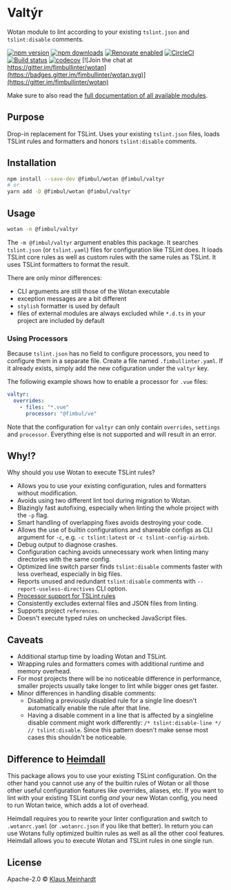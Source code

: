 # Valtýr

Wotan module to lint according to your existing `tslint.json` and `tslint:disable` comments.

[![npm version](https://img.shields.io/npm/v/@fimbul/valtyr.svg)](https://www.npmjs.com/package/@fimbul/valtyr)
[![npm downloads](https://img.shields.io/npm/dm/@fimbul/valtyr.svg)](https://www.npmjs.com/package/@fimbul/valtyr)
[![Renovate enabled](https://img.shields.io/badge/renovate-enabled-brightgreen.svg)](https://renovateapp.com/)
[![CircleCI](https://circleci.com/gh/fimbullinter/wotan/tree/master.svg?style=shield)](https://circleci.com/gh/fimbullinter/wotan/tree/master)
[![Build status](https://ci.appveyor.com/api/projects/status/a28dpupxvjljibq3/branch/master?svg=true)](https://ci.appveyor.com/project/ajafff/wotan/branch/master)
[![codecov](https://codecov.io/gh/fimbullinter/wotan/branch/master/graph/badge.svg)](https://codecov.io/gh/fimbullinter/wotan)
[![Join the chat at https://gitter.im/fimbullinter/wotan](https://badges.gitter.im/fimbullinter/wotan.svg)](https://gitter.im/fimbullinter/wotan)

Make sure to also read the [full documentation of all available modules](https://github.com/fimbullinter/wotan#readme).

## Purpose

Drop-in replacement for TSLint. Uses your existing `tslint.json` files, loads TSLint rules and formatters and honors `tslint:disable` comments.

## Installation

```sh
npm install --save-dev @fimbul/wotan @fimbul/valtyr
# or
yarn add -D @fimbul/wotan @fimbul/valtyr
```

## Usage

```sh
wotan -m @fimbul/valtyr
```

The `-m @fimbul/valtyr` argument enables this package. It searches `tslint.json` (or `tslint.yaml`) files for configuration like TSLint does. It loads TSLint core rules as well as custom rules with the same rules as TSLint. It uses TSLint formatters to format the result.

There are only minor differences:

* CLI arguments are still those of the Wotan executable
* exception messages are a bit different
* `stylish` formatter is used by default
* files of external modules are always excluded while `*.d.ts` in your project are included by default

### Using Processors

Because `tslint.json` has no field to configure processors, you need to configure them in a separate file.
Create a file named `.fimbullinter.yaml`. If it already exists, simply add the new cofiguration under the `valtyr` key.

The following example shows how to enable a processor for `.vue` files:

```yaml
valtyr:
  overrides:
    - files: "*.vue"
      processor: "@fimbul/ve"
```

Note that the configuration for `valtyr` can only contain `overrides`, `settings` and `processor`. Everything else is not supported and will result in an error.

## Why!?

Why should you use Wotan to execute TSLint rules?

* Allows you to use your existing configuration, rules and formatters without modification.
* Avoids using two different lint tool during migration to Wotan.
* Blazingly fast autofixing, especially when linting the whole project with the `-p` flag.
* Smart handling of overlapping fixes avoids destroying your code.
* Allows the use of builtin configurations and shareable configs as CLI argument for `-c`, e.g. `-c tslint:latest` or `-c tslint-config-airbnb`.
* Debug output to diagnose crashes.
* Configuration caching avoids unnecessary work when linting many directories with the same config.
* Optimized line switch parser finds `tslint:disable` comments faster with less overhead, especially in big files.
* Reports unused and redundant `tslint:disable` comments with `--report-useless-directives` CLI option.
* [Processor support for TSLint rules](https://github.com/palantir/tslint/issues/2099)
* Consistently excludes external files and JSON files from linting.
* Supports project `references`.
* Doesn't execute typed rules on unchecked JavaScript files.

## Caveats

* Additional startup time by loading Wotan and TSLint.
* Wrapping rules and formatters comes with additional runtime and memory overhead.
* For most projects there will be no noticeable difference in performance, smaller projects usually take longer to lint while bigger ones get faster.
* Minor differences in handling disable comments:
  * Disabling a previously disabled rule for a single line doesn't automatically enable the rule after that line.
  * Having a disable comment in a line that is affected by a singleline disable comment might work differently: `/* tslint:disable-line */ // tslint:disable`. Since this pattern doesn't make sense most cases this shouldn't be noticeable.

## Difference to [Heimdall](https://github.com/fimbullinter/wotan/blob/master/packages/heimdall/README.md)

This package allows you to use your existing TSLint configuration.
On the other hand you cannot use any of the builtin rules of Wotan or all those other useful configuration features like overrides, aliases, etc.
If you want to lint with your existing TSLint config *and* your new Wotan config, you need to run Wotan twice, which adds a lot of overhead.

Heimdall requires you to rewrite your linter configuration and switch to `.wotanrc.yaml` (or `.wotanrc.json` if you like that better).
In return you can use Wotans fully optimized builtin rules as well as all the other cool features.
Heimdall allows you to execute Wotan and TSLint rules in one single run.

## License

Apache-2.0 © [Klaus Meinhardt](https://github.com/ajafff)
